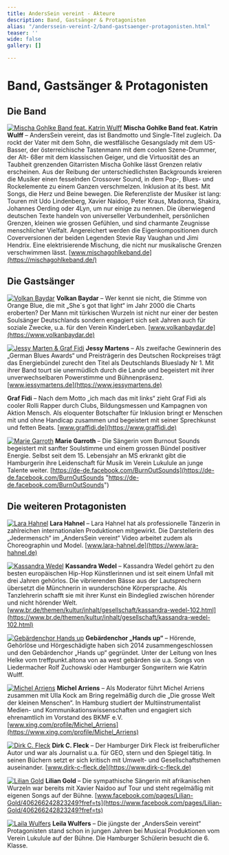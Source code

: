 ```yaml
---
title: AndersSein vereint - Akteure
description: Band, Gastsänger & Protagonisten
alias: "/anderssein-vereint-2/band-gastsaenger-protagonisten.html"
teaser: ''
wide: false
gallery: []

---
```

# Band, Gastsänger & Protagonisten

## Die Band

[![Mischa Gohlke Band feat. Katrin Wulff](/media/2015/05/Mischa-Gohlke-Band-feat.-Katrin-Wulff-4a-_-Foto-by-Tom-Roeler-2.jpg "Foto by Tom Roeler")](/media/2015/05/Mischa-Gohlke-Band-feat.-Katrin-Wulff-4a-_-Foto-by-Tom-Roeler-2.jpg) **Mischa Gohlke Band feat. Katrin Wulff** – AndersSein vereint, das ist Bandmotto und Single-Titel zugleich. Da rockt der Vater mit dem Sohn, die westfälische Gesangslady mit dem US-Basser, der österreichische Tastenmann mit dem coolen Szene-Drummer, der Alt- 68er mit dem klassischen Geiger, und die Virtuosität des an Taubheit grenzenden Gitarristen Mischa Gohlke lässt Grenzen relativ erscheinen. Aus der Reibung der unterschiedlichsten Backgrounds kreieren die Musiker einen fesselnden Crossover Sound, in dem Pop-, Blues- und Rockelemente zu einem Ganzen verschmelzen. Inklusion at its best. Mit Songs, die Herz und Beine bewegen. Die Referenzliste der Musiker ist lang: Touren mit Udo Lindenberg, Xavier Naidoo, Peter Kraus, Madonna, Shakira, Johannes Oerding oder 4Lyn, um nur einige zu nennen. Die überwiegend deutschen Texte handeln von universeller Verbundenheit, persönlichen Grenzen, kleinen wie grossen Gefühlen, und sind charmante Zeugnisse menschlicher Vielfalt. Angereichert werden die Eigenkompositionen durch Coverversionen der beiden Legenden Stevie Ray Vaughan und Jimi Hendrix. Eine elektrisierende Mischung, die nicht nur musikalische Grenzen verschwimmen lässt. [www.mischagohlkeband.de](https://mischagohlkeband.de/)

## Die Gastsänger

[![Volkan Baydar](/media/2015/05/Volkan-Baydar-_-Foto-by-Robin-Schmiedebach.jpg "Foto by Robin Schmiedebach")](/media/2015/05/Volkan-Baydar-_-Foto-by-Robin-Schmiedebach.jpg) **Volkan Baydar** – Wer kennt sie nicht, die Stimme von Orange Blue, die mit „She´s got that light“ im Jahr 2000 die Charts eroberten? Der Mann mit türkischen Wurzeln ist nicht nur einer der besten Soulsänger Deutschlands sondern engagiert sich seit Jahren auch für soziale Zwecke, u.a. für den Verein KinderLeben. [www.volkanbaydar.de](https://www.volkanbaydar.de)

[![Jessy Marten & Graf Fidi](/media/2015/05/Favorit-_-Graf-Fidi-und-Jessy-Martens-_-DSCF7213-2.jpg "Foto by Tom Roeler")](/media/2015/05/Favorit-_-Graf-Fidi-und-Jessy-Martens-_-DSCF7213-2.jpg) **Jessy Martens** – Als zweifache Gewinnerin des „German Blues Awards“ und Preisträgerin des Deutschen Rockpreises trägt das Energiebündel zurecht den Titel als Deutschlands Blueslady Nr 1. Mit ihrer Band tourt sie unermüdlich durch die Lande und begeistert mit ihrer unverwechselbaren Powerstimme und Bühnenpräsenz. [www.jessymartens.de](https://www.jessymartens.de)

**Graf Fidi** – Nach dem Motto „ich mach das mit links“ zieht Graf Fidi als cooler Rolli Rapper durch Clubs, Bildungsmessen und Kampagnen von Aktion Mensch. Als eloquenter Botschafter für Inklusion bringt er Menschen mit und ohne Handicap zusammen und begeistert mit seiner Sprechkunst und fetten Beats. [www.graffidi.de](https://www.graffidi.de)

[![Marie Garroth](/media/2015/05/MarieIMG_8302.jpg "Foto by Tom Roeler")](/media/2015/05/MarieIMG_8302.jpg) **Marie Garroth** – Die Sängerin vom Burnout Sounds begeistert mit sanfter Soulstimme und einem grossen Bündel positiver Energie. Selbst seit dem 15. Lebensjahr an MS erkrankt gibt die Hamburgerin ihre Leidenschaft für Musik im Verein Lukulule an junge Talente weiter. [https://de-de.facebook.com/BurnOutSounds](https://de-de.facebook.com/BurnOutSounds "https://de-de.facebook.com/BurnOutSounds")

## Die weiteren Protagonisten

[![Lara Hahnel](/media/2015/05/lara-130914-345-_-Foto-by-Nico-Pudimat.jpg "Foto by Nico Pudimat")](/media/2015/05/lara-130914-345-_-Foto-by-Nico-Pudimat.jpg) **Lara Hahnel** – Lara Hahnel hat als professionelle Tänzerin in zahlreichen internationalen Produktionen mitgewirkt. Die Darstellerin des „Jedermensch“ im „AndersSein vereint“ Video arbeitet zudem als Choreographin und Model. [www.lara-hahnel.de](https://www.lara-hahnel.de)

[![Kassandra Wedel](/media/2015/05/Kassandra-Wedel-_-IMG_1392.jpg "Kassandra Wedel")](/media/2015/05/Kassandra-Wedel-_-IMG_1392.jpg) **Kassandra Wedel** – Kassandra Wedel gehört zu den besten europäischen Hip-Hop Künstlerinnen und ist seit einem Unfall mit drei Jahren gehörlos. Die vibrierenden Bässe aus der Lautsprechern übersetzt die Münchnerin in wunderschöne Körpersprache. Als Tanzlehrerin schafft sie mit ihrer Kunst ein Bindeglied zwischen hörender und nicht hörender Welt. [www.br.de/themen/kultur/inhalt/gesellschaft/kassandra-wedel-102.html](https://www.br.de/themen/kultur/inhalt/gesellschaft/kassandra-wedel-102.html)

[![Gebärdenchor Hands up](/media/2015/05/GabaerdenChor-Hands-up_Gruppe_IMG_8466-_TR.jpg "Foto by Tom Roeler")](/media/2015/05/GabaerdenChor-Hands-up_Gruppe_IMG_8466-_TR.jpg) **Gebärdenchor „Hands up“** – Hörende, Gehörlöse und Hörgeschädigte haben sich 2014 zusammengeschlossen und den Gebärdenchor „Hands up“ gegründet. Unter der Leitung von Ines Helke vom treffpunkt.altona von aa west gebärden sie u.a. Songs von Liedermacher Rolf Zuchowski oder Hamburger Songwritern wie Katrin Wulff.

[![Michel Arriens](/media/2015/05/MIchel-Arriens-_-selfmade.jpeg "Michel Arriens")](/media/2015/05/MIchel-Arriens-_-selfmade.jpeg) **Michel Arriens** – Als Moderator führt Michel Arriens zusammen mit Ulla Kock am Bring regelmäßig durch die „Die grosse Welt der kleinen Menschen“. In Hamburg studiert der Multiinstrumentalist Medien- und Kommunikationswissenschaften und engagiert sich ehrenamtlich im Vorstand des BKMF e.V. [www.xing.com/profile/Michel_Arriens](https://www.xing.com/profile/Michel_Arriens)

[![Dirk C. Fleck](/media/2015/05/Dirk-Fleck2.jpg "Foty by Will Esskuchen")](/media/2015/05/Dirk-Fleck2.jpg) **Dirk C. Fleck** – Der Hamburger Dirk Fleck ist freiberuflicher Autor und war als Journalist u.a. für GEO, stern und den Spiegel tätig. In seinen Büchern setzt er sich kritisch mit Umwelt- und Gesellschaftsthemen auseinander. [www.dirk-c-fleck.de](https://www.dirk-c-fleck.de)

[![Lilian Gold](/media/2015/05/Lilin-Gold-_-Online.jpg "Lilian Gold")](/media/2015/05/Lilin-Gold-_-Online.jpg) **Lilian Gold** – Die sympathische Sängerin mit afrikanischen Wurzeln war bereits mit Xavier Naidoo auf Tour und steht regelmäßig mit eigenen Songs auf der Bühne. [www.facebook.com/pages/Lilian-Gold/406266242823249?fref=ts](https://www.facebook.com/pages/Lilian-Gold/406266242823249?fref=ts)

[![Laila Wulfers](/media/2015/05/Laila-31.03.2015.jpg "Laila Wulfers")](/media/2015/05/Laila-31.03.2015.jpg) **Leila Wulfers** – Die jüngste der „AndersSein vereint“ Protagonisten stand schon in jungen Jahren bei Musical Produktionen vom Verein Lukulule auf der Bühne. Die Hamburger Schülerin besucht die 6. Klasse.